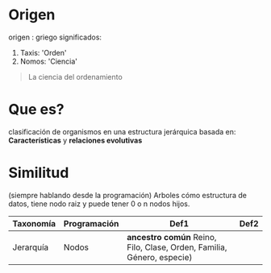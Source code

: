 # Origen
origen : griego
significados:
1. Taxis: 'Orden'
2. Nomos: 'Ciencia'

> La ciencia del ordenamiento

# Que es?

clasificación de organismos en una estructura jerárquica basada en: **Características** y **relaciones evolutivas**




# Similitud
(siempre hablando desde la programación)
Arboles cómo estructura de datos, tiene nodo raiz y puede tener 0 o n nodos hijos.

|Taxonomía|Programación|Def1|Def2|
|--------|------------|--------|--------|
|Jerarquía|Nodos|**ancestro común** Reino, Filo, Clase, Orden, Familia, Género, especie)